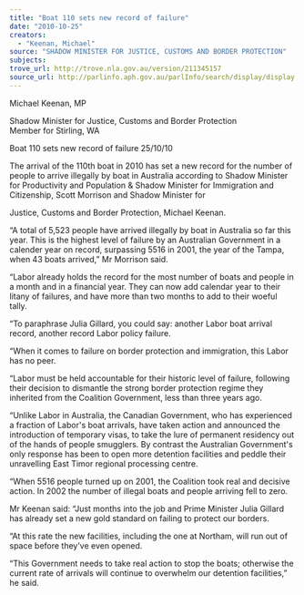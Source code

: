 ```yaml
---
title: "Boat 110 sets new record of failure"
date: "2010-10-25"
creators:
  - "Keenan, Michael"
source: "SHADOW MINISTER FOR JUSTICE, CUSTOMS AND BORDER PROTECTION"
subjects:
trove_url: http://trove.nla.gov.au/version/211345157
source_url: http://parlinfo.aph.gov.au/parlInfo/search/display/display.w3p;query=Id%3A%22media/pressrel/312494%22
---
```


 Michael Keenan, MP 

 Shadow Minister for Justice, Customs and Border Protection  Member for Stirling, WA 

 Boat 110 sets new record of failure   25/10/10  

 The arrival of the 110th boat in 2010 has set a new record for the number of people to arrive  illegally by boat in Australia according to Shadow Minister for Productivity and Population &  Shadow Minister for Immigration and Citizenship, Scott Morrison and Shadow Minister for 

 Justice, Customs and Border Protection, Michael Keenan. 

 “A total of 5,523 people have arrived illegally by boat in Australia so far this year. This is the  highest level of failure by an Australian Government in a calender year on record, surpassing  5516 in 2001, the year of the Tampa, when 43 boats arrived,” Mr Morrison said. 

 “Labor already holds the record for the most number of boats and people in a month and in a  financial year. They can now add calendar year to their litany of failures, and have more than  two months to add to their woeful tally. 

 “To paraphrase Julia Gillard, you could say: another Labor boat arrival record, another record  Labor policy failure. 

 “When it comes to failure on border protection and immigration, this Labor has no peer.  

 “Labor must be held accountable for their historic level of failure, following their decision to  dismantle the strong border protection regime they inherited from the Coalition Government,  less than three years ago.  

 “Unlike Labor in Australia, the Canadian Government, who has experienced a fraction of  Labor's boat arrivals, have taken action and announced the introduction of temporary visas, to  take the lure of permanent residency out of the hands of people smugglers. By contrast the  Australian Government's only response has been to open more detention facilities and peddle  their unravelling East Timor regional processing centre. 

 “When 5516 people turned up on 2001, the Coalition took real and decisive action. In 2002  the number of illegal boats and people arriving fell to zero.  

 Mr Keenan said: “Just months into the job and Prime Minister Julia Gillard has already set a  new gold standard on failing to protect our borders. 

 “At this rate the new facilities, including the one at Northam, will run out of space before  they’ve even opened.  

 “This Government needs to take real action to stop the boats; otherwise the current rate of  arrivals will continue to overwhelm our detention facilities,” he said. 

  

